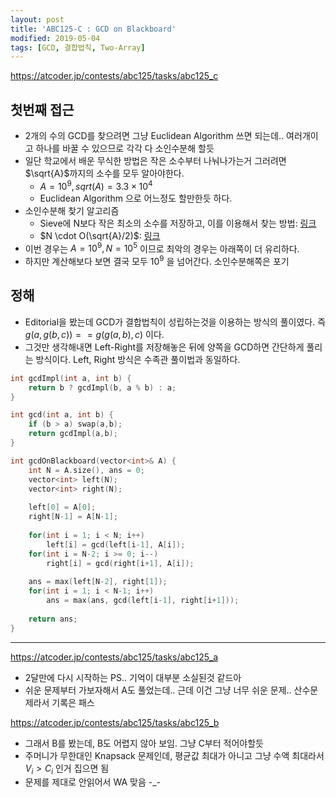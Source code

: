 ```yaml
---
layout: post
title: 'ABC125-C : GCD on Blackboard'
modified: 2019-05-04
tags: [GCD, 결합법칙, Two-Array]
---
```



<https://atcoder.jp/contests/abc125/tasks/abc125_c>

## 첫번째 접근 ##
- 2개의 수의 GCD를 찾으려면 그냥 Euclidean Algorithm 쓰면 되는데.. 여러개이고 하나를 바꿀 수 있으므로 각각 다 소인수분해 할듯
- 일단 학교에서 배운 무식한 방법은 작은 소수부터 나눠나가는거 그러려면 $\sqrt{A}$까지의 소수를 모두 알아야한다.
  - $A = 10^9, sqrt(A) = 3.3 \times 10^4$
  - Euclidean Algorithm 으로 어느정도 할만한듯 하다.
- 소인수분해 찾기 알고리즘
  - Sieve에 N보다 작은 최소의 소수를 저장하고, 이를 이용해서 찾는 방법: [링크](https://www.geeksforgeeks.org/prime-factorization-using-sieve-olog-n-multiple-queries/)
  - $N \cdot O(\sqrt{A}/2)$: [링크](https://www.geeksforgeeks.org/print-all-prime-factors-of-a-given-number/)
- 이번 경우는 $A = 10^9, N = 10^5$ 이므로 최악의 경우는 아래쪽이 더 유리하다.
- 하지만 계산해보다 보면 결국 모두 $10^9$ 을 넘어간다. 소인수분해쪽은 포기

## 정해 ##
- Editorial을 봤는데 GCD가 결합법칙이 성립하는것을 이용하는 방식의 풀이였다. 즉 $g(a,g(b,c)) == g(g(a,b),c)$ 이다.
- 그것만 생각해내면 Left-Right를 저장해놓은 뒤에 양쪽을 GCD하면 간단하게 풀리는 방식이다. Left, Right 방식은 수족관 풀이법과 동일하다.

``` c++
int gcdImpl(int a, int b) {
	return b ? gcdImpl(b, a % b) : a;
}

int gcd(int a, int b) {
	if (b > a) swap(a,b);
	return gcdImpl(a,b);
}

int gcdOnBlackboard(vector<int>& A) {
	int N = A.size(), ans = 0;
	vector<int> left(N);
	vector<int> right(N);
	
	left[0] = A[0];
	right[N-1] = A[N-1];
	
	for(int i = 1; i < N; i++)
		left[i] = gcd(left[i-1], A[i]);
	for(int i = N-2; i >= 0; i--)
		right[i] = gcd(right[i+1], A[i]);
	
	ans = max(left[N-2], right[1]);
	for(int i = 1; i < N-1; i++)
		ans = max(ans, gcd(left[i-1], right[i+1]));
	
	return ans;
}
```


<hr/>

<https://atcoder.jp/contests/abc125/tasks/abc125_a>

- 2달만에 다시 시작하는 PS.. 기억이 대부분 소실된것 같드아
- 쉬운 문제부터 가보자해서 A도 풀었는데.. 근데 이건 그냥 너무 쉬운 문제.. 산수문제라서 기록은 패스


<https://atcoder.jp/contests/abc125/tasks/abc125_b>

- 그래서 B를 봤는데, B도 어렵지 않아 보임. 그냥 C부터 적어야할듯
- 주머니가 무한대인 Knapsack 문제인데, 평균값 최대가 아니고 그냥 수액 최대라서 $V_i > C_i$ 인거 집으면 됨
- 문제를 제대로 안읽어서 WA 맞음 -_-

